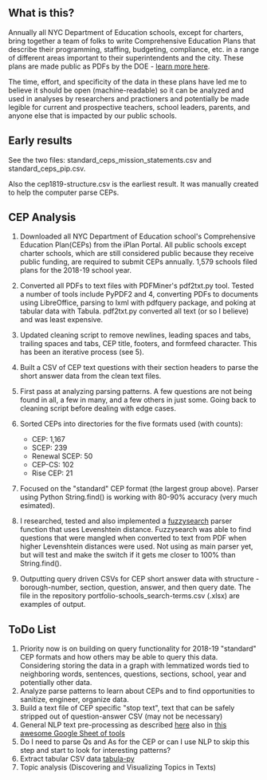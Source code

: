 ## What is this?

Annually all NYC Department of Education schools, except for charters, bring together a team of folks to write Comprehensive Education Plans that describe their programming, staffing, budgeting, compliance, etc. in a range of different areas important to their superintendents and the city. These plans are made public as PDFs by the DOE - [learn more here](https://www.schools.nyc.gov/get-involved/families/school-leadership-team/comprehensive-education-plans).

The time, effort, and specificity of the data in these plans have led me to believe it should be open (machine-readable) so it can be analyzed and used in analyses by researchers and practioners and potentially be made legible for current and prospective teachers, school leaders, parents, and anyone else that is impacted by our public schools.

## Early results

See the two files: standard_ceps_mission_statements.csv and standard_ceps_pip.csv.

Also the cep1819-structure.csv is the earliest result. It was manually created to help the computer parse CEPs.

## CEP Analysis

1. Downloaded all NYC Department of Education school's Comprehensive Education Plan(CEPs) from the iPlan Portal. All public schools except charter schools, which are still considered public because they receive public funding, are required to submit CEPs annually. 1,579 schools filed plans for the 2018-19 school year.

2. Converted all PDFs to text files with PDFMiner's pdf2txt.py tool. Tested a number of tools include PyPDF2 and 4, converting PDFs to documents using LibreOffice, parsing to lxml with pdfquery package, and poking at tabular data with Tabula. pdf2txt.py converted all text (or so I believe) and was least expensive. 

3. Updated cleaning script to remove newlines, leading spaces and tabs, trailing spaces and tabs, CEP title, footers, and formfeed character. This has been an iterative process (see 5).

4. Built a CSV of CEP text questions with their section headers to parse the short answer data from the clean text files.

5. First pass at analyzing parsing patterns. A few questions are not being found in all, a few in many, and a few others in just some. Going back to cleaning script before dealing with edge cases.

6. Sorted CEPs into directories for the five formats used (with counts):
    * CEP: 1,167
    * SCEP: 239
    * Renewal SCEP: 50
    * CEP-CS: 102
    * Rise CEP: 21

7. Focused on the "standard" CEP format (the largest group above). Parser using Python String.find() is working with 80-90% accuracy (very much esimated).

8. I researched, tested and also implemented a [fuzzysearch](https://github.com/taleinat/fuzzysearch) parser function that uses Levenshtein distance. Fuzzysearch was able to find questions that were mangled when converted to text from PDF when higher Levenshtein distances were used. Not using as main parser yet, but will test and make the switch if it gets me closer to 100% than String.find().

9. Outputting query driven CSVs for CEP short answer data with structure - borough-number, section, question, answer, and then query date. The file in the repository portfolio-schools_search-terms.csv (.xlsx) are examples of output.


## ToDo List

1. Priority now is on building on query functionality for 2018-19 "standard" CEP formats and how others may be able to query this data. Considering storing the data in a graph with lemmatized words tied to neighboring words, sentences, questions, sections, school, year and potentially other data.
1. Analyze parse patterns to learn about CEPs and to find opportunities to sanitize, engineer, organize data.
1. Build a text file of CEP specific "stop text", text that can be safely stripped out of question-answer CSV (may not be necessary)
1. General NLP text pre-processing as described [here](https://medium.com/@datamonsters/text-preprocessing-in-python-steps-tools-and-examples-bf025f872908) also in [this awesome Google Sheet of tools](https://docs.google.com/spreadsheets/d/1-9rMhfcmxFv2V2Q5ZWn1FfLDZZYsuwb1eoSp9CiEEOg/edit#gid=1112515333)
1. Do I need to parse Qs and As for the CEP or can I use NLP to skip this step and start to look for interesting patterns?
1. Extract tabular CSV data [tabula-py](https://github.com/chezou/tabula-py)
1. Topic analysis (Discovering and Visualizing Topics in Texts)


